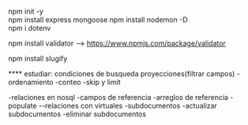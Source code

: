 npm init -y     
npm install express mongoose
npm install nodemon -D  
npm i dotenv 

npm install validator --> https://www.npmjs.com/package/validator

npm install slugify

**** estudiar:
condiciones de busqueda
proyecciones(filtrar campos)
-ordenamiento
-conteo
-skip y limit

-relaciones en nosql
-campos de referencia
-arreglos de referencia
-populate
--relaciones con virtuales
-subdocumentos
-actualizar subdocumentos 
-eliminar subdocumentos
